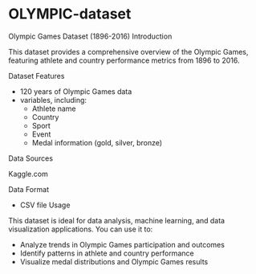 # OLYMPIC-dataset
Olympic Games Dataset (1896-2016)
Introduction

This dataset provides a comprehensive overview of the Olympic Games, featuring athlete and country performance metrics from 1896 to 2016.

Dataset Features

- 120 years of Olympic Games data
- variables, including:
    - Athlete name
    - Country
    - Sport
    - Event
    - Medal information (gold, silver, bronze)

Data Sources

Kaggle.com

Data Format

- CSV file
Usage

This dataset is ideal for data analysis, machine learning, and data visualization applications. You can use it to:

- Analyze trends in Olympic Games participation and outcomes
- Identify patterns in athlete and country performance
- Visualize medal distributions and Olympic Games results
